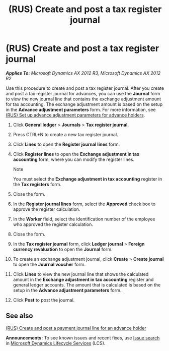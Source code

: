 ﻿---
title: (RUS) Create and post a tax register journal
TOCTitle: (RUS) Create and post a tax register journal
ms:assetid: 1c7005cc-05f0-48ab-b7b4-7669ec068c78
ms:mtpsurl: https://technet.microsoft.com/en-us/library/JJ856110(v=AX.60)
ms:contentKeyID: 50406409
ms.date: 04/18/2014
mtps_version: v=AX.60
---

# (RUS) Create and post a tax register journal 


_**Applies To:** Microsoft Dynamics AX 2012 R3, Microsoft Dynamics AX 2012 R2_

Use this procedure to create and post a tax register journal. After you create and post a tax register journal for advances, you can use the **Journal** form to view the new journal line that contains the exchange adjustment amount for tax accounting. The exchange adjustment amount is based on the setup in the **Advance adjustment parameters** form. For more information, see [(RUS) Set up advance adjustment parameters for advance holders](rus-set-up-advance-adjustment-parameters-for-advance-holders.md).

1.  Click **General ledger** \> **Journals** \> **Tax register journal**.

2.  Press CTRL+N to create a new tax register journal.

3.  Click **Lines** to open the **Register journal lines** form.

4.  Click **Register lines** to open the **Exchange adjustment in tax accounting** form, where you can modify the register lines.
    

    > [!NOTE]
    > <P>You must select the <STRONG>Exchange adjustment in tax accounting</STRONG> register in the <STRONG>Tax registers</STRONG> form.</P>



5.  Close the form.

6.  In the **Register journal lines** form, select the **Approved** check box to approve the register calculation.

7.  In the **Worker** field, select the identification number of the employee who approved the register calculation.

8.  Close the form.

9.  In the **Tax register journal** form, click **Ledger journal** \> **Foreign currency revaluation** to open the **Journal** form.

10. To create an exchange adjustment journal, click **Create** \> **Create journal** to open the **Journal voucher** form.

11. Click **Lines** to view the new journal line that shows the calculated amount in the **Exchange adjustment in tax accounting** register and general ledger accounts. The amount that is calculated is based on the setup in the **Advance adjustment parameters** form.

12. Click **Post** to post the journal.

## See also

[(RUS) Create and post a payment journal line for an advance holder](rus-create-and-post-a-payment-journal-line-for-an-advance-holder.md)

  
**Announcements:** To see known issues and recent fixes, use [Issue search](http://go.microsoft.com/fwlink/?linkid=389258) in [Microsoft Dynamics Lifecycle Services](http://go.microsoft.com/fwlink/?linkid=306505) (LCS).

